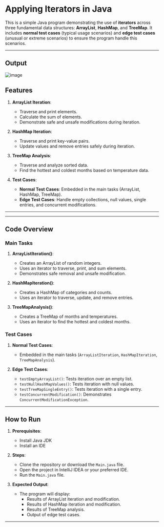# **Applying Iterators in Java**

This is a simple Java program demonstrating the use of **iterators** across three fundamental data structures: **ArrayList**, **HashMap**, and **TreeMap**. It includes **normal test cases** (typical usage scenarios) and **edge test cases** (unusual or extreme scenarios) to ensure the program handle this scenarios.

---
## Output
![image](https://github.com/user-attachments/assets/9345d0cb-1da6-47a3-8ca3-4e938d9d17b6)


## **Features**
1. **ArrayList Iteration**:
    - Traverse and print elements.
    - Calculate the sum of elements.
    - Demonstrate safe and unsafe modifications during iteration.

2. **HashMap Iteration**:
    - Traverse and print key-value pairs.
    - Update values and remove entries safely during iteration.

3. **TreeMap Analysis**:
    - Traverse and analyze sorted data.
    - Find the hottest and coldest months based on temperature data.

4. **Test Cases**:
    - **Normal Test Cases**: Embedded in the main tasks (ArrayList, HashMap, TreeMap).
    - **Edge Test Cases**: Handle empty collections, null values, single entries, and concurrent modifications.

---

---

## **Code Overview**
### **Main Tasks**
1. **ArrayListIteration()**:
    - Creates an ArrayList of random integers.
    - Uses an iterator to traverse, print, and sum elements.
    - Demonstrates safe removal and unsafe modification.

2. **HashMapIteration()**:
    - Creates a HashMap of categories and counts.
    - Uses an iterator to traverse, update, and remove entries.

3. **TreeMapAnalysis()**:
    - Creates a TreeMap of months and temperatures.
    - Uses an iterator to find the hottest and coldest months.

### **Test Cases**
1. **Normal Test Cases**:
    - Embedded in the main tasks (`ArrayListIteration`, `HashMapIteration`, `TreeMapAnalysis`).

2. **Edge Test Cases**:
    - `testEmptyArrayList()`: Tests iteration over an empty list.
    - `testNullHashMapValues()`: Tests iteration with null values.
    - `testTreeMapSingleEntry()`: Tests iteration with a single entry.
    - `testConcurrentModification()`: Demonstrates `ConcurrentModificationException`.

---

## **How to Run**
1. **Prerequisites**:
    - Install Java JDK
    - Install an IDE 

2. **Steps**:
    - Clone the repository or download the `Main.java` file.
    - Open the project in IntelliJ IDEA or your preferred IDE.
    - Run the `Main.java` file.

3. **Expected Output**:
    - The program will display:
        - Results of ArrayList iteration and modification.
        - Results of HashMap iteration and modification.
        - Results of TreeMap analysis.
        - Output of edge test cases.

---

